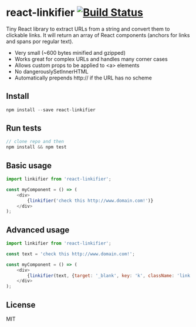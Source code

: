 # react-linkifier [![Build Status](https://img.shields.io/travis/pladaria/react-linkifier.svg?branch=master)](https://travis-ci.org/pladaria/react-linkifier)

Tiny React library to extract URLs from a string and convert them to clickable links.
It will return an array of React components (anchors for links and spans por regular text).

- Very small (~600 bytes minified and gzipped)
- Works great for complex URLs and handles many corner cases
- Allows custom props to be applied to &lt;a&gt; elements
- No dangerouslySetInnerHTML
- Automatically prepends http:// if the URL has no scheme

## Install

```javascript
npm install --save react-linkifier
```

## Run tests

```javascript
// clone repo and then
npm install && npm test
```

## Basic usage

```javascript
import linkifier from 'react-linkifier';

const myComponent = () => (
    <div>
        {linkifier('check this http://www.domain.com!')}
    </div>
);
```

## Advanced usage

```javascript
import linkifier from 'react-linkifier';

const text = 'check this http://www.domain.com!';

const myComponent = () => (
    <div>
        {linkifier(text, {target: '_blank', key: 'k', className: 'link'})}
    </div>
);
```

## License

MIT

